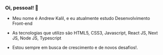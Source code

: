 ### Oi, pessoal! 👋

<!--
**okalil/okalil** is a ✨ _special_ ✨ repository because its `README.md` (this file) appears on your GitHub profile.

Here are some ideas to get you started:

- 🔭 I’m currently working on ...
- 🌱 I’m currently learning ...
- 👯 I’m looking to collaborate on ...
- 🤔 I’m looking for help with ...
- 💬 Ask me about ...
- 📫 How to reach me: ...
- 😄 Pronouns: ...
- ⚡ Fun fact: ...
-->

- Meu nome é Andrew Kalil, e eu atualmente estudo Desenvolvimento Front-end

- As tecnologias que utilizo são HTML5, CSS3, Javascript, React JS, Next JS, Node JS, Typescript
- Estou sempre em busca de crescimento e de novos desafios!. 
